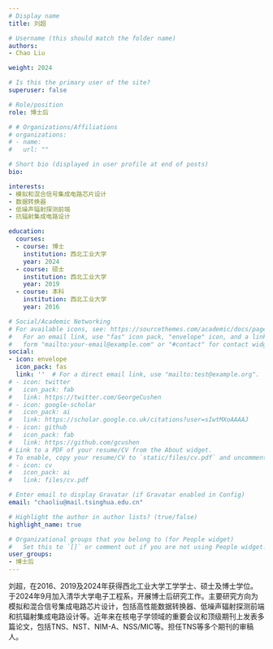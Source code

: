 ```yaml
---
# Display name
title: 刘超

# Username (this should match the folder name)
authors:
- Chao Liu

weight: 2024

# Is this the primary user of the site?
superuser: false

# Role/position
role: 博士后

# # Organizations/Affiliations
# organizations:
# - name: 
#   url: ""

# Short bio (displayed in user profile at end of posts)
bio: 

interests:
- 模拟和混合信号集成电路芯片设计
- 数据转换器
- 低噪声辐射探测前端
- 抗辐射集成电路设计

education:
  courses:
  - course: 博士
    institution: 西北工业大学
    year: 2024
  - course: 硕士
    institution: 西北工业大学
    year: 2019   
  - course: 本科
    institution: 西北工业大学
    year: 2016

# Social/Academic Networking
# For available icons, see: https://sourcethemes.com/academic/docs/page-builder/#icons
#   For an email link, use "fas" icon pack, "envelope" icon, and a link in the
#   form "mailto:your-email@example.com" or "#contact" for contact widget.
social:
- icon: envelope
  icon_pack: fas
  link: ''  # For a direct email link, use "mailto:test@example.org".
# - icon: twitter
#   icon_pack: fab
#   link: https://twitter.com/GeorgeCushen
# - icon: google-scholar
#   icon_pack: ai
#   link: https://scholar.google.co.uk/citations?user=sIwtMXoAAAAJ
# - icon: github
#   icon_pack: fab
#   link: https://github.com/gcushen
# Link to a PDF of your resume/CV from the About widget.
# To enable, copy your resume/CV to `static/files/cv.pdf` and uncomment the lines below.
# - icon: cv
#   icon_pack: ai
#   link: files/cv.pdf

# Enter email to display Gravatar (if Gravatar enabled in Config)
email: "chaoliu@mail.tsinghua.edu.cn"

# Highlight the author in author lists? (true/false)
highlight_name: true

# Organizational groups that you belong to (for People widget)
#   Set this to `[]` or comment out if you are not using People widget.
user_groups:
- 博士后
---
```


刘超，在2016、2019及2024年获得西北工业大学工学学士、硕士及博士学位。于2024年9月加入清华大学电子工程系，开展博士后研究工作。主要研究方向为模拟和混合信号集成电路芯片设计，包括高性能数据转换器、低噪声辐射探测前端和抗辐射集成电路设计等。近年来在核电子学领域的重要会议和顶级期刊上发表多篇论文，包括TNS、NST、NIM-A、NSS/MIC等。担任TNS等多个期刊的审稿人。